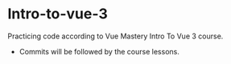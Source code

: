 # Intro-to-vue-3
Practicing code according to Vue Mastery Intro To Vue 3 course.
- Commits will be followed by the course lessons.
